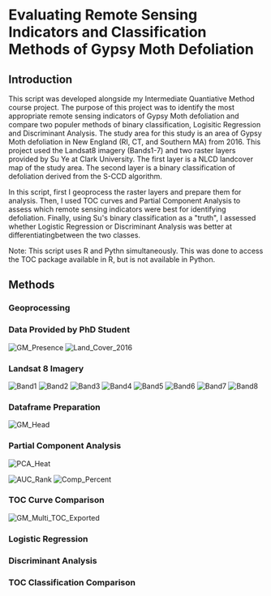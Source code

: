# Evaluating Remote Sensing Indicators and Classification Methods of Gypsy Moth Defoliation
## Introduction

This script was developed alongside my Intermediate Quantiative Method course project.
The purpose of this project was to identify the most appropriate remote sensing indicators of Gypsy Moth defoliation and
compare two populer methods of binary classification, Logisitic Regression and Discriminant Analysis. The study area
for this study is an area of Gypsy Moth defoliation in New England (RI, CT, and Southern MA) from 2016. 
This project used the Landsat8 imagery (Bands1-7) and two raster layers provided by Su Ye at Clark University. The first layer is a NLCD
landcover map of the study area. The second layer is a binary classification of defoliation derived from the S-CCD algorithm.

In this script, first I geoprocess the raster layers and prepare them for analysis. Then, I used TOC curves and Partial
Component Analysis to assess which remote sensing indicators were best for identifying defoliation. Finally, using Su's
binary classification as a "truth", I assessed whether Logistic Regression or Discriminant Analysis was better at
differentiatingbetween the two classes.

Note: This script uses R and Pythn simultaneously. This was done to access the TOC package available in R, but is not
available in Python.

## Methods
### Geoprocessing

### Data Provided by PhD Student

![GM_Presence](https://user-images.githubusercontent.com/54719919/88695207-8ec05b00-d0cf-11ea-9677-c02417a57d3c.png)
![Land_Cover_2016](https://user-images.githubusercontent.com/54719919/88695208-8ec05b00-d0cf-11ea-8082-d962d5462edb.png)

### Landsat 8 Imagery

![Band1](https://user-images.githubusercontent.com/54719919/88695193-8d8f2e00-d0cf-11ea-8da8-7b1d400c459b.png)
![Band2](https://user-images.githubusercontent.com/54719919/88695194-8d8f2e00-d0cf-11ea-9aaa-d62ddd7ae751.png)
![Band3](https://user-images.githubusercontent.com/54719919/88695195-8e27c480-d0cf-11ea-94b3-182b0e430ac4.png)
![Band4](https://user-images.githubusercontent.com/54719919/88695198-8e27c480-d0cf-11ea-94d1-407aa6f9cd6e.png)
![Band5](https://user-images.githubusercontent.com/54719919/88695201-8e27c480-d0cf-11ea-8c79-bd3b8bd21ac1.png)
![Band6](https://user-images.githubusercontent.com/54719919/88695203-8ec05b00-d0cf-11ea-8411-997c1f0338cd.png)
![Band7](https://user-images.githubusercontent.com/54719919/88695204-8ec05b00-d0cf-11ea-8ca2-b720f22d5cf4.png)
![Band8](https://user-images.githubusercontent.com/54719919/88695322-b9121880-d0cf-11ea-8bee-4daf7258e4cc.png)

### Dataframe Preparation
![GM_Head](https://user-images.githubusercontent.com/54719919/88701222-b87d8000-d0d7-11ea-91c2-7414fea796cf.png)

### Partial Component Analysis
![PCA_Heat](https://user-images.githubusercontent.com/54719919/88841294-c00e5900-d1ab-11ea-9563-00ea97a2be04.jpeg)

![AUC_Rank](https://user-images.githubusercontent.com/54719919/88841144-81789e80-d1ab-11ea-860a-82ed29902193.png)
![Comp_Percent](https://user-images.githubusercontent.com/54719919/88841146-82113500-d1ab-11ea-9cfb-a37f4a770281.png)

### TOC Curve Comparison
![GM_Multi_TOC_Exported](https://user-images.githubusercontent.com/54719919/88701195-b3203580-d0d7-11ea-8139-420cbb8989a5.png)

### Logistic Regression


### Discriminant Analysis


### TOC Classification Comparison
